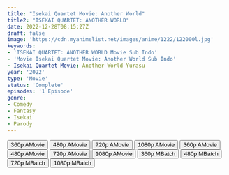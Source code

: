 ```yaml
---
title: "Isekai Quartet Movie: Another World"
title2: "ISEKAI QUARTET: ANOTHER WORLD"
date: 2022-12-28T08:15:27Z
draft: false
image: 'https://cdn.myanimelist.net/images/anime/1222/122000l.jpg'
keywords:
- 'ISEKAI QUARTET: ANOTHER WORLD Movie Sub Indo'
- 'Movie Isekai Quartet Movie: Another World Sub Indo'
- Isekai Quartet Movie: Another World Yurasu
year: '2022'
type: 'Movie'
status: 'Complete'
episodes: '1 Episode'
genre:
- Comedy
- Fantasy
- Isekai
- Parody
---
```


<div class="d-g gg-5 gtc-r ai-c">
<button onclick="window.open('?barc=BeSINmjUFr_20221228/1/MP4/Kuramanime-ISKQT_MOV-360p-Yurasu','_blank')">360p AMovie</button>
<button onclick="window.open('?barc=BeSINmjUFr_20221228/1/MP4/Kuramanime-ISKQT_MOV-480p-Yurasu','_blank')">480p AMovie</button>
<button onclick="window.open('?barc=BeSINmjUFr_20221228/1/MP4/Kuramanime-ISKQT_MOV-720p-Yurasu','_blank')">720p AMovie</button>
<button onclick="window.open('?barc=BeSINmjUFr_20221228/1/MP4/Kuramanime-ISKQT_MOV-1080p-Yurasu','_blank')">1080p AMovie</button>
<button onclick="window.open('?barc=NzYKaJs6TN_20221228/1/MP4/Kuramanime-ISKQT_MOV-360p-Yurasu','_blank')">360p AMovie</button>
<button onclick="window.open('?barc=NzYKaJs6TN_20221228/1/MP4/Kuramanime-ISKQT_MOV-480p-Yurasu','_blank')">480p AMovie</button>
<button onclick="window.open('?barc=NzYKaJs6TN_20221228/1/MP4/Kuramanime-ISKQT_MOV-720p-Yurasu','_blank')">720p AMovie</button>
<button onclick="window.open('?barc=NzYKaJs6TN_20221228/1/MP4/Kuramanime-ISKQT_MOV-1080p-Yurasu','_blank')">1080p AMovie</button>
<button onclick="window.open('?bmed=yuuyp1c864wsydl','_blank')">360p MBatch</button>
<button onclick="window.open('?bmed=bobzowta37bgmbi','_blank')">480p MBatch</button>
<button onclick="window.open('?bmed=8d4bbwbqroh8r0y','_blank')">720p MBatch</button>
<button onclick="window.open('?bmed=j5nm4vvvqfugzxv','_blank')">1080p MBatch</button>
</div>
